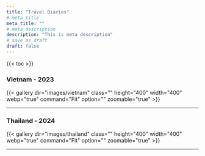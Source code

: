 ```yaml
---
title: "Travel Diaries"
# meta title
meta_title: ""
# meta description
description: "This is meta description"
# save as draft
draft: false
---
```


{{< toc >}}

### Vietnam - 2023

{{< gallery dir="images/vietnam" class="" height="400" width="400" webp="true" command="Fit" option="" zoomable="true" >}}

<hr>

### Thailand - 2024

{{< gallery dir="images/thailand" class="" height="400" width="400" webp="true" command="Fit" option="" zoomable="true" >}}

<hr>